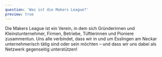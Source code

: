 ```yaml
---
question: 'Was ist die Makers League?'
preview: true
---
```


Die Makers League ist ein Verein, in dem sich Gründerinnen und Kleinstunternehmer, Firmen, Betriebe, Tüftlerinnen und Pioniere zusammentun. Uns alle verbindet, dass wir in und um Esslingen am Neckar unternehmerisch tätig sind oder sein möchten – und dass wir uns dabei als Netzwerk gegenseitig unterstützen!
